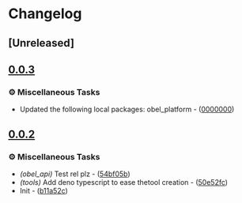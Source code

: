 # Changelog

## [Unreleased]

## [0.0.3](https://github.com/takula-tech/nita-obel/compare/obel_diagnostic-v0.0.2...obel_diagnostic-v0.0.3)

### ⚙️ Miscellaneous Tasks

- Updated the following local packages: obel_platform - ([0000000](https://github.com/takula-tech/nita-obel/commit/0000000))

## [0.0.2](https://github.com/takula-tech/nita-obel/compare/obel_diagnostic-v0.0.1...obel_diagnostic-v0.0.2)

### ⚙️ Miscellaneous Tasks

- *(obel_api)* Test rel plz - ([54bf05b](https://github.com/takula-tech/nita-obel/commit/54bf05ba802790c4e30f27a7eff67e036da1100c))
- *(tools)* Add deno typescript to ease thetool creation - ([50e52fc](https://github.com/takula-tech/nita-obel/commit/50e52fc8f8c235d8204d9a4507398a1d07266a06))
- Init - ([b11a52c](https://github.com/takula-tech/nita-obel/commit/b11a52c2f97ec8119f78d01b5eb57a4dcc529282))
